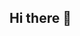 ## Hi there 👋

<!-- ## Las estadisticas del repositorio
![Condor Coders' GitHub stats](https://github-readme-stats.vercel.app/api?username=Th3Julius&include_all_commits=true&count_private=true&show_icons=true&&theme=dark) ![Top Langs](https://github-readme-stats.vercel.app/api/top-langs/?username=Th3Julius&layout=compact&theme=dark) -->


<!--<p align="center">
  <img height="50%" width="auto" src ="https://github-readme-stats.vercel.app/api?username=Th3Julius&show_icons=true&count_private=true&theme=darcula&hide_border=true&hide=issues,contribs&bg_color=00000000">
  <img height="50%" width="auto" src ="https://github-readme-stats.vercel.app/api/top-langs/?username=Th3Julius&layout=compact&hide_border=true&theme=darcula&bg_color=00000000&langs_count=6&hide=jupyter%20notebook,tex,css,php&exclude_repo=Pacman-AI">
  <img src ="https://github-readme-streak-stats.herokuapp.com?user=Th3Julius&theme=darcula&hide_border=true&background=FFFFFF00">
  <br>
  <br>
  <a href="https://www.buymeacoffee.com/Th3Julius"> <img align="center" src="https://cdn.buymeacoffee.com/buttons/v2/default-orange.png" height="50" width="210" alt="aveek.saha" /></a> 
</p> -->
